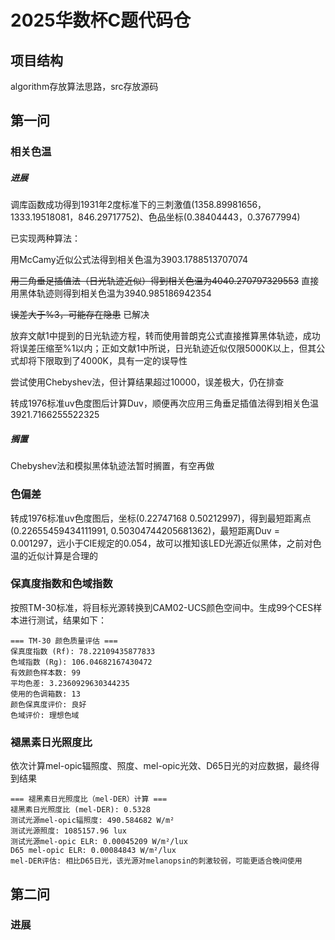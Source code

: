 # 2025华数杯C题代码仓

## 项目结构

algorithm存放算法思路，src存放源码

## 第一问

### 相关色温

##### 进展

调库函数成功得到1931年2度标准下的三刺激值(1358.89981656，1333.19518081，846.29717752)、色品坐标(0.38404443，0.37677994)

已实现两种算法：

用McCamy近似公式法得到相关色温为3903.1788513707074

~~用三角垂足插值法（日光轨迹近似）得到相关色温为4040.270797329553~~  直接用黑体轨迹则得到相关色温为3940.985186942354

~~误差大于%3，可能存在隐患~~  已解决

放弃文献1中提到的日光轨迹方程，转而使用普朗克公式直接推算黑体轨迹，成功将误差压缩至%1以内；正如文献1中所说，日光轨迹近似仅限5000K以上，但其公式却将下限取到了4000K，具有一定的误导性

尝试使用Chebyshev法，但计算结果超过10000，误差极大，仍在排查

转成1976标准uv色度图后计算Duv，顺便再次应用三角垂足插值法得到相关色温3921.7166255522325

##### 搁置

Chebyshev法和模拟黑体轨迹法暂时搁置，有空再做

### 色偏差

转成1976标准uv色度图后，坐标(0.22747168  0.50212997)，得到最短距离点(0.22655459434111991, 0.50304744205681362)，最短距离Duv = 0.001297，远小于CIE规定的0.054，故可以推知该LED光源近似黑体，之前对色温的近似计算是合理的

### 保真度指数和色域指数

按照TM-30标准，将目标光源转换到CAM02-UCS颜色空间中。生成99个CES样本进行测试，结果如下：

```
=== TM-30 颜色质量评估 ===
保真度指数 (Rf): 78.22109435877833
色域指数 (Rg): 106.04682167430472
有效颜色样本数: 99
平均色差: 3.2360929630344235
使用的色调箱数: 13
颜色保真度评价: 良好
色域评价: 理想色域
```

### 褪黑素日光照度比

依次计算mel-opic辐照度、照度、mel-opic光效、D65日光的对应数据，最终得到结果

```
=== 褪黑素日光照度比（mel-DER）计算 ===
褪黑素日光照度比 (mel-DER): 0.5328
测试光源mel-opic辐照度: 490.584682 W/m²
测试光源照度: 1085157.96 lux
测试光源mel-opic ELR: 0.00045209 W/m²/lux
D65 mel-opic ELR: 0.00084843 W/m²/lux
mel-DER评估: 相比D65日光，该光源对melanopsin的刺激较弱，可能更适合晚间使用
```

## 第二问

### 进展

